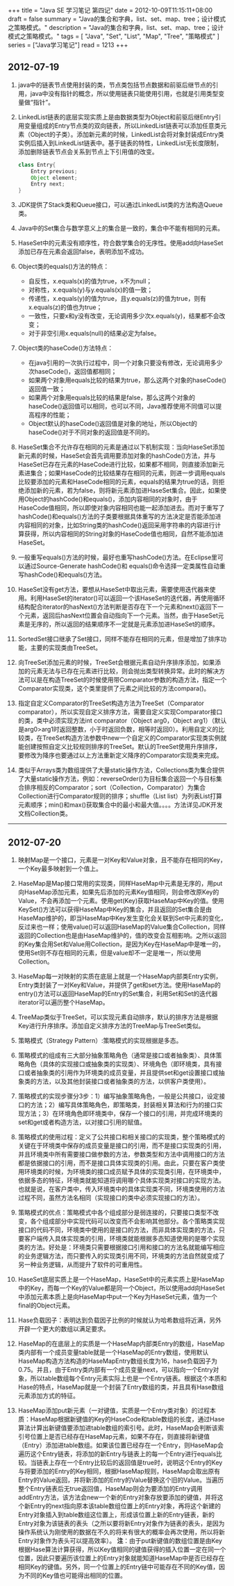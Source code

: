 +++
title = "Java SE 学习笔记 第四记"
date = 2012-10-09T11:15:11+08:00
draft = false
summary = "Java的集合和字典，list、set、map、tree；设计模式之策略模式。"
description = "Java的集合和字典，list、set、map、tree；设计模式之策略模式。"
tags = [
    "Java",
    "Set",
    "List",
    "Map",
    "Tree",
    "策略模式"
]
series = ["Java学习笔记"]
read = 1213
+++

## 2012-07-19

1. java中的链表节点使用封装的类，节点类包括节点数据和前驱后继节点的引用，java中没有指针的概念，所以使用链表只能使用引用，也就是引用类型变量做“指针”。

2. LinkedList链表的底层实现实质上是由数据类型为Object和前驱后继Entry引用变量组成的Entry节点类的双向链表，所以LinkedList链表可以添加任意类元素（Object的子类）。添加新元素的时候，LinkedList会将对象封装成Entry类实例后插入到LinkedList链表中。基于链表的特性，LinkedList无长度限制，添加删除链表节点会关系到节点上下引用值的改变。
    ```java
    class Entry{
        Entry previous; 
        Object element;
        Entry next;
    }
    ```

3. JDK提供了Stack类和Queue接口，可以通过LinkedList类的方法构造Queue类。

4. Java中的Set集合与数学意义上的集合是一致的，集合中不能有相同的元素。

5. HaseSet中的元素没有顺序性，符合数学集合的无序性。使用add向HaseSet添加已存在元素会返回false，表明添加不成功。

6. Object类的equals()方法的特点：
    - 自反性，x.equals(x)的值为true，x不为null；
    - 对称性，x.equals(y)与y.equals(x)的值一致；
    - 传递性，x.equals(y)的值为true，且y.equals(z)的值为true，则有x.equals(z)的值也为true；
    - 一致性，只要x和y没有改变，无论调用多少次x.equals(y)，结果都不会改变；
    - 对于非空引用x.equals(null)的结果必定为false。

7. Object类的haseCode()方法特点：
    - 在java引用的一次执行过程中，同一个对象只要没有修改，无论调用多少次haseCode()，返回值都相同；
    - 如果两个对象用equals比较的结果为true，那么这两个对象的haseCode()返回值一致；
    - 如果两个对象用equals比较的结果是false，那么这两个对象的haseCode()返回值可以相同，也可以不同，Java推荐使用不同值可以提高程序的性能；
    - Object默认的haseCode()返回值是对象的地址，所以Object的haseCode()对于不同对象的返回值是不同的。

8. HaseSet集合不允许存在相同的元素是通过以下机制实现：当向HaseSet添加新元素的时候，HaseSet会首先调用要添加对象的hashCode()方法，并与HaseSet已存在元素的HaseCode进行比较，如果都不相同，则直接添加新元素进集合；如果HaseCode的比较结果存在相同的元素，则进一步调用equals比较要添加的元素和HaseCode相同的元素，equals的结果为true的话，则拒绝添加新的元素，若为false，则将新元素添加进HaseSet集合。因此，如果使用Object的hashCode()和equals()，添加内容相同的对象时，由于HaseCode值相同，所以即使对象内容相同也能一起添加进去。而对于重写了hashCode()和equals()方法的子类要根据具体重写的方法决定是否能添加进内容相同的对象，比如String类的hashCode()返回采用字符串的内容进行计算获得，所以内容相同的String对象的HaseCode值也相同，自然不能添加进HaseSet。

9. 一般重写equals()方法的时候，最好也重写hashCode()方法。在Eclipse里可以通过Source-Generate hashCode()和 equals()命令选择一定类属性自动重写hashCode()和equals()方法。

10. HaseSet没有get方法，要想从HaseSet中取出元素，需要使用迭代器来使用。利用HaseSet的iterator()可以返回一个该HaseSet的迭代器，再使用循环结构配合iterator的hasNext()方法判断是否存在下一个元素和next()返回下一个元素，返回后hasNext位置会自动指向下一个元素。当然，由于HaseSet元素是无序的，所以返回的结果顺序不一定就是元素添加进HaseSet的顺序。

11. SortedSet接口继承了Set接口，同样不能存在相同的元素，但是增加了排序功能，主要的实现类由TreeSet。

12. 向TreeSet添加元素的时候，TreeSet会根据元素自动升序排序添加，如果添加的元素无法与已存在元素进行比较，则会抛出类型转换异常。此时的解决方法可以是在构造TreeSet的时候使用带Comparator参数的构造方法，指定一个Comparator实现类，这个类里提供了元素之间比较的方法compara()。

13. 指定自定义Comparator的TreeSet构造方法为TreeSet（Comparator comparator），所以实现自定义排序方法，需要自定义实现Comparator接口的类，类中必须实现方法int comparator（Object arg0，Object arg1）（默认是arg0>arg1时返回整数，小于时返回负数，相等时返回0）。利用自定义的比较类，在TreeSet构造方法参数中new一个自定义的Comparator实现类实例就能创建按照自定义比较规则排序的TreeSet。默认的TreeSet使用升序排序，要修改为降序也要通过以上方法重新定义降序的Comparator实现类来完成。

14. 类似于Arrays类为数组提供了大量static操作方法，Collections类为集合提供了大量static操作方法，例如：reverseOrder()为目标集合返回一个与目标集合排序相反的Comparator；sort（Collection，Comparator）为集合Collection进行Comparator规则的排序；shuffle（List list）为列表List打算元素顺序；min()和max()获取集合中的最小和最大值。。。。方法详见JDK开发文档Collection类。

---

## 2012-07-20

1. 映射Map是一个接口，元素是一对Key和Value对象，且不能存在相同的Key，一个Key最多映射到一个值上。

2. HaseMap是Map接口常用的实现类，同样HaseMap中元素是无序的，用put向HaseMap添加元素，如果先后添加的元素Key值相同，则会修改原Key的Value，不会再添加一个元素。使用get(Key)获取HaseMap中Key的值。使用KeySet()方法可以获得HaseMap中Key的集合，并且返回的Set集合是由HaseMap维护的，即当HaseMap中Key发生变化会关联到Set中元素的变化，反过来也一样；使用value()可以返回HaseMap的Value集合Collection，同样返回的Collection也是由HaseMap维护的，值的改变会互相影响。之所以返回的Key集合用Set和Value用Collection，是因为Key在HaseMap中是唯一的，使用Set则不存在相同的元素，但是value却不一定是唯一，所以使用Collection。

3. HaseMap每一对映射的实质在底层上就是一个HaseMap内部类Entry实例，Entry类封装了一对Key和Value，并提供了get和set方法。使用HaseMap的entry()方法可以返回HaseMap的Entry的Set集合，利用Set和Set的迭代器iterator可以遍历整个HaseMap。

4. TreeMap类似于TreeSet，可以实现元素自动排序，默认的排序方法是根据Key进行升序排序。添加自定义排序方法的TreeMap与TreeSet类似。

5. 策略模式（Strategy Pattern）:策略模式的实现根据是多态。

6. 策略模式的组成有三大部分抽象策略角色（通常是接口或者抽象类）、具体策略角色（具体的实现接口或抽象类的实现类）、环境角色（即环境类，具有接口或者抽象类的引用作为环境类的成员变量，并且提供set和get设置接口或抽象类的方法，以及其他封装接口或者抽象类的方法，以供客户类使用）。

7. 策略模式的实现步骤分3步：1）编写抽象策略角色，一般是公共接口，设定接口的方法；2）编写具体策略角色，即策略类，封装相关算法和行为的接口实现方法；3）在环境角色即环境类中，保存一个接口的引用，并完成环境类的set和get或者构造方法，以对接口引用的赋值。

8. 策略模式的使用过程：定义了公共接口和相关接口的实现类，整个策略模式的关键在于环境类中保存的成员变量是接口的引用，而不是接口实现类的引用，并且环境类中所有需要接口做参数的方法，参数类型和方法中调用接口的方法都是依据接口的引用，而不是接口具体实现类的引用。由此，只要在客户类使用环境类的时候，为环境类的接口成员赋予具体的实现类引用，在环境类中，依据多态的特征，环境类就能知道将调用哪个具体实现类对接口的实现方法。也就是说，在客户类中，传入环境类中的具体实现类不同，环境类使用的方法过程不同，虽然方法名相同（实现接口的类中必须实现接口的方法）。

9. 策略模式的优点：策略模式中各个组成部分是弱连接的，只要接口类型不改变，各个组成部分中实现代码可以改变而不会影响其他部分。各个策略类实现接口的代码不同，环境类中使用的是接口的方法，而非具体实现类的方法，只要客户端传入具体实现类的引用，环境类就能根据多态知道使用的是哪个实现类的方法。好处是：环境类只需要根据接口引用和接口的方法名就能编写相应的业务逻辑方法，而只要传入的实现类引用不同，环境类的方法自然就变成了另一种业务逻辑，从而提升了软件的可重用性。

10. HaseSet底层实质上是一个HaseMap，HaseSet中的元素实质上是HaseMap中的Key，而每一个Key的Value都是同一个Object，所以使用add向HaseSet中添加元素本质上是向HaseMap中put一个Key为HaseSet元素，值为一个final的Object元素。

11. Hase负载因子：表明达到负载因子比例的时候就认为哈希数组将近满，另外开辟一个更大的数组以满足要求。

12. HaseMap的在底层上的实质是一个HaseMap内部类Entry的数组，HaseMap类内部有一个成员变量table就是一个HaseMap的Entry数组，使用默认HaseMap构造方法构造的HaseMapEntry数组长度为16，hase负载因子为0.75。并且，由于Entry类内部有一个成员变量next，可以指向一个Entry对象，所以table数组每个Entry元素实际上也是一个Entry链表。根据这个本质和Hase的特点，HaseMap就是一个封装了Entry数组的类，并且具有Hase数组元素添加方式的特征。

13. HaseMap添加put新元素（一对键值，实质是一个Entry类对象）的过程本质：HaseMap根据新键值的Key的HaseCode和table数组的长度，通过Hase算法计算出新键值要添加进table数组的索引号。此时，HaseMap会判断该索引号位置上是否已经存在HaseMap元素，如果不存在，则直接将新键值（Entry）添加进table数组。如果该位置已经存在一个Entry，则HaseMap会遍历这个Entry链表，将添加的新Entry与链表上的每一个Entry进行equals比较。当链表上存在一个Entry比较后的返回值是true时，说明这个Entry的Key与将要添加的Entry的Key相同，根据HaseMap规则，HaseMap会取出原有Entry的Value返回，并将新添加的Entry的Value替换这个旧的Value。当遍历整个Entry链表后无true返回值，HaseMap则会为要添加的Entry调用addEntry方法，该方法会new一个新的Entry对象存放要添加的键值，并将这个新Entry的next指向原本该table数组位置上的Entry对象，再将这个新建的Entry对象插入到table数组这位置上，形成该位置上新的Entry链表，新的Entry对象为该链表的表头（之所以要将新Entry对象作为链表的表头，是因为操作系统认为刚使用的数据在不久的将来有很大的概率会再次使用，所以将新Entry对象作为表头可以提高效率）。
    **注**：由于put新键值的数组位置是由Key根据Hase算法计算获得，所以Key值相同的键值获得的插入位置一定在同一个位置，因此只要遍历该位置上的Entry对象就能知道HaseMap中是否已经存在相同Key的键值。另外，同一个位置上的Entry链中可能存在不同的Key值，因为不同的Key值也可能得出相同的位置。